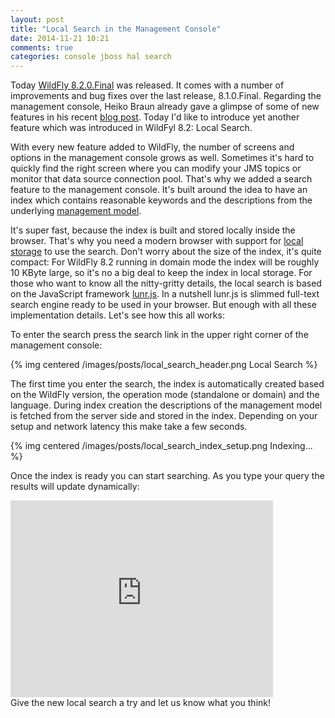 ```yaml
---
layout: post
title: "Local Search in the Management Console"
date: 2014-11-21 10:21
comments: true
categories: console jboss hal search
---
```

Today [WildFly 8.2.0.Final](http://wildfly.org/news/2014/11/20/WildFly82-Final-Released/) was released. It comes with a number of improvements and bug fixes over the last release, 8.1.0.Final. Regarding the management console, Heiko Braun already gave a glimpse of some of new features in his recent [blog post](http://hbraun.info/2014/10/updated-management-console-in-wildfly-8-2/). Today I'd like to introduce yet another feature which was introduced in WildFyl 8.2: Local Search.<!-- more -->

With every new feature added to WildFly, the number of screens and options in the management console grows as well. Sometimes it's hard to quickly find the right screen where you can modify your JMS topics or monitor that data source connection pool. That's why we added a search feature to the management console. It's built around the idea to have an index which contains reasonable keywords and the descriptions from the underlying [management model](http://wildscribe.github.io/).

It's super fast, because the index is built and stored locally inside the browser. That's why you need a modern browser with support for [local storage](http://caniuse.com/#search=localstorage) to use the search. Don't worry about the size of the index, it's quite compact: For WildFly 8.2 running in domain mode the index will be roughly 10 KByte large, so it's no a big deal to keep the index in local storage. For those who want to know all the nitty-gritty details, the local search is based on the JavaScript framework [lunr.js](http://lunrjs.com/). In a nutshell lunr.js is slimmed full-text search engine ready to be used in your browser. But enough with all these implementation details. Let's see how this all works:

To enter the search press the search link in the upper right corner of the management console:

{% img centered /images/posts/local_search_header.png Local Search %}

The first time you enter the search, the index is automatically created based on the WildFly version, the operation mode (standalone or domain) and the language. During index creation the descriptions of the management model is fetched from the server side and stored in the index. Depending on your setup and network latency this make take a few seconds.

{% img centered /images/posts/local_search_index_setup.png Indexing... %}

Once the index is ready you can start searching. As you type your query the results will update dynamically:

<iframe width="420" height="315" src="https://www.youtube.com/embed/wdb3W-G-9WI" frameborder="0" allowfullscreen></iframe>

<br/>
Give the new local search a try and let us know what you think!
